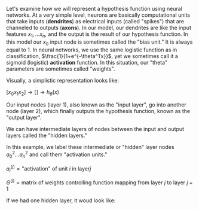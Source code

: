 Let's examine how we will represent a hypothesis function using neural networks. At a very simple level, neurons are basically computational units that take inputs (**dendrites**) as electrical inputs (called "spikes") that are channeled to outputs (**axons**). In our model, our dendrites are like the input features $x_1,...x_n$, and the output is the result of our hypothesis function. In this model our $x_0$ input node is sometimes called the "bias unit." It is always equal to $1$. In neural networks, we use the same logistic function as in classification, $\frac{1}{1+e^{-\theta^Tx}}$, yet we sometimes call it a sigmoid (logistic) **activation** function. In this situation, our "theta" parameters are sometimes called "weights".

Visually, a simplistic representation looks like:

$[x_0x_1x_2]\rightarrow[]\rightarrow h_\theta(x)$

Our input nodes (layer 1), also known as the "input layer", go into another node (layer 2), which finally outputs the hypothesis function, known as the "output layer".

We can have intermediate layers of nodes between the input and output layers called the "hidden layers."

In this example, we label these intermediate or "hidden" layer nodes $a_0^2...a_n^2$ and call them "activation units."

$a_i^{(j)}=\text{"activation" of unit }i\text{ in layer} j$

$\Theta^{(j)}=\text{matrix of weights controlling function mapping from layer }j\text{ to layer }j+1$

If we had one hidden layer, it woud look like:

